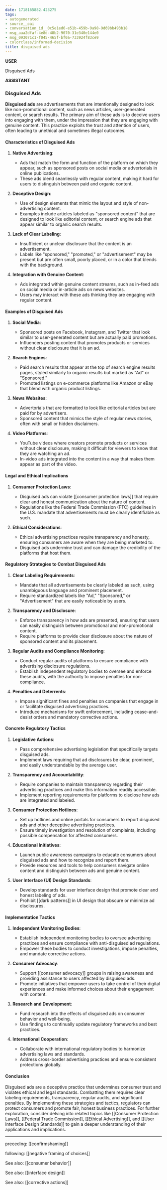 ```yaml
---
date: 1718165882.423275
tags:
- autogenerated
- source__oai
- conversation_id__0c5e1ed6-e51b-459b-9a98-9d69bb493b18
- msg_aaa2dfaf-4e8d-48b2-9070-31e340e144e0
- msg_093071c1-f045-465f-bf0a-733924f83ce9
- colorclass/informed-decision
title: disguised ads
---
```


**USER**

Disguised Ads


**ASSISTANT**

### Disguised Ads

**Disguised ads** are advertisements that are intentionally designed to look like non-promotional content, such as news articles, user-generated content, or search results. The primary aim of these ads is to deceive users into engaging with them, under the impression that they are engaging with genuine content. This practice exploits the trust and attention of users, often leading to unethical and sometimes illegal outcomes.

#### Characteristics of Disguised Ads

1. **Native Advertising**:
   - Ads that match the form and function of the platform on which they appear, such as sponsored posts on social media or advertorials in online publications.
   - These ads blend seamlessly with regular content, making it hard for users to distinguish between paid and organic content.

2. **Deceptive Design**:
   - Use of design elements that mimic the layout and style of non-advertising content.
   - Examples include articles labeled as "sponsored content" that are designed to look like editorial content, or search engine ads that appear similar to organic search results.

3. **Lack of Clear Labeling**:
   - Insufficient or unclear disclosure that the content is an advertisement.
   - Labels like "sponsored," "promoted," or "advertisement" may be present but are often small, poorly placed, or in a color that blends with the background.

4. **Integration with Genuine Content**:
   - Ads integrated within genuine content streams, such as in-feed ads on social media or in-article ads on news websites.
   - Users may interact with these ads thinking they are engaging with regular content.

#### Examples of Disguised Ads

1. **Social Media**:
   - Sponsored posts on Facebook, Instagram, and Twitter that look similar to user-generated content but are actually paid promotions.
   - Influencers posting content that promotes products or services without clear disclosure that it is an ad.

2. **Search Engines**:
   - Paid search results that appear at the top of search engine results pages, styled similarly to organic results but marked as "Ad" or "Sponsored."
   - Promoted listings on e-commerce platforms like Amazon or eBay that blend with organic product listings.

3. **News Websites**:
   - Advertorials that are formatted to look like editorial articles but are paid for by advertisers.
   - Sponsored content that mimics the style of regular news stories, often with small or hidden disclaimers.

4. **Video Platforms**:
   - YouTube videos where creators promote products or services without clear disclosure, making it difficult for viewers to know that they are watching an ad.
   - In-video ads integrated into the content in a way that makes them appear as part of the video.

#### Legal and Ethical Implications

1. **Consumer Protection Laws**:
   - Disguised ads can violate [[consumer protection laws]] that require clear and honest communication about the nature of content.
   - Regulations like the Federal Trade Commission (FTC) guidelines in the U.S. mandate that advertisements must be clearly identifiable as such.

2. **Ethical Considerations**:
   - Ethical advertising practices require transparency and honesty, ensuring consumers are aware when they are being marketed to.
   - Disguised ads undermine trust and can damage the credibility of the platforms that host them.

#### Regulatory Strategies to Combat Disguised Ads

1. **Clear Labeling Requirements**:
   - Mandate that all advertisements be clearly labeled as such, using unambiguous language and prominent placement.
   - Require standardized labels like "Ad," "Sponsored," or "Advertisement" that are easily noticeable by users.

2. **Transparency and Disclosure**:
   - Enforce transparency in how ads are presented, ensuring that users can easily distinguish between promotional and non-promotional content.
   - Require platforms to provide clear disclosure about the nature of sponsored content and its placement.

3. **Regular Audits and Compliance Monitoring**:
   - Conduct regular audits of platforms to ensure compliance with advertising disclosure regulations.
   - Establish independent regulatory bodies to oversee and enforce these audits, with the authority to impose penalties for non-compliance.

4. **Penalties and Deterrents**:
   - Impose significant fines and penalties on companies that engage in or facilitate disguised advertising practices.
   - Introduce mechanisms for swift enforcement, including cease-and-desist orders and mandatory corrective actions.

#### Concrete Regulatory Tactics

1. **Legislative Actions**:
   - Pass comprehensive advertising legislation that specifically targets disguised ads.
   - Implement laws requiring that ad disclosures be clear, prominent, and easily understandable by the average user.

2. **Transparency and Accountability**:
   - Require companies to maintain transparency regarding their advertising practices and make this information readily accessible.
   - Implement reporting requirements for platforms to disclose how ads are integrated and labeled.

3. **Consumer Protection Hotlines**:
   - Set up hotlines and online portals for consumers to report disguised ads and other deceptive advertising practices.
   - Ensure timely investigation and resolution of complaints, including possible compensation for affected consumers.

4. **Educational Initiatives**:
   - Launch public awareness campaigns to educate consumers about disguised ads and how to recognize and report them.
   - Provide resources and tools to help consumers navigate online content and distinguish between ads and genuine content.

5. **User Interface (UI) Design Standards**:
   - Develop standards for user interface design that promote clear and honest labeling of ads.
   - Prohibit [[dark patterns]] in UI design that obscure or minimize ad disclosures.

#### Implementation Tactics

1. **Independent Monitoring Bodies**:
   - Establish independent monitoring bodies to oversee advertising practices and ensure compliance with anti-disguised ad regulations.
   - Empower these bodies to conduct investigations, impose penalties, and mandate corrective actions.

2. **Consumer Advocacy**:
   - Support [[consumer advocacy]] groups in raising awareness and providing assistance to users affected by disguised ads.
   - Promote initiatives that empower users to take control of their digital experiences and make informed choices about their engagement with content.

3. **Research and Development**:
   - Fund research into the effects of disguised ads on consumer behavior and well-being.
   - Use findings to continually update regulatory frameworks and best practices.

4. **International Cooperation**:
   - Collaborate with international regulatory bodies to harmonize advertising laws and standards.
   - Address cross-border advertising practices and ensure consistent protections globally.

#### Conclusion

Disguised ads are a deceptive practice that undermines consumer trust and violates ethical and legal standards. Combatting them requires clear labeling requirements, transparency, regular audits, and significant penalties. By implementing these strategies and tactics, regulators can protect consumers and promote fair, honest business practices. For further exploration, consider delving into related topics like [[Consumer Protection Laws]], [[Federal Trade Commission]], [[Ethical Advertising]], and [[User Interface Design Standards]] to gain a deeper understanding of their applications and implications.


---

preceding: [[confirmshaming]]  


following: [[negative framing of choices]]

See also: [[consumer behavior]]


See also: [[interface design]]


See also: [[corrective actions]]